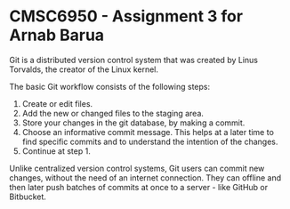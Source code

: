 # CMSC6950 - Assignment 3 for Arnab Barua

Git is a distributed version control system that was created by Linus Torvalds, the creator of the Linux kernel.

The basic Git workflow consists of the following steps: 

1. Create or edit files.
2. Add the new or changed files to the staging area.
3. Store your changes in the git database, by making a commit.
4. Choose an informative commit message. This helps at a later time to find specific commits and to understand the intention of the changes.
5. Continue at step 1.

Unlike centralized version control systems, Git users can commit new changes, without the need of an internet connection. They can offline and then later push batches of commits at once to a server - like GitHub or Bitbucket.
